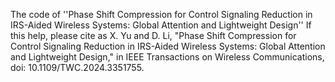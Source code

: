 The code of ''Phase Shift Compression for Control Signaling Reduction in IRS-Aided Wireless Systems: Global Attention and Lightweight Design''
If this help, please cite as
X. Yu and D. Li, "Phase Shift Compression for Control Signaling Reduction in IRS-Aided Wireless Systems: Global Attention and Lightweight Design," in IEEE Transactions on Wireless Communications, doi: 10.1109/TWC.2024.3351755.

